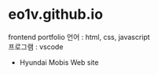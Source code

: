 # eo1v.github.io
frontend portfolio
언어 : html, css, javascript <br>
프로그램 : vscode 
- Hyundai Mobis Web site
